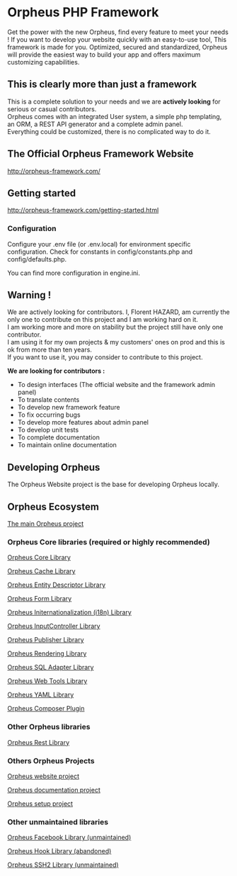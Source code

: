 # Orpheus PHP Framework

Get the power with the new Orpheus, find every feature to meet your needs ! If you want to develop your website quickly with an easy-to-use tool, This framework is made for you. Optimized, secured and standardized, Orpheus will provide the easiest way to build your app and offers maximum customizing capabilities.

## This is clearly more than just a framework
This is a complete solution to your needs and we are **actively looking** for serious or casual contributors.<br>
Orpheus comes with an integrated User system, a simple php templating, an ORM, a REST API generator and a complete admin panel.<br>
Everything could be customized, there is no complicated way to do it.

## The Official Orpheus Framework Website
http://orpheus-framework.com/

## Getting started
http://orpheus-framework.com/getting-started.html

### Configuration

Configure your .env file (or .env.local) for environment specific configuration.
Check for constants in config/constants.php and config/defaults.php.

You can find more configuration in engine.ini.

## Warning !
We are actively looking for contributors. I, Florent HAZARD, am currently the only one to contribute on this project and I am working hard on it.<br>
I am working more and more on stability but the project still have only one contributor.<br>
I am using it for my own projects & my customers' ones on prod and this is ok from more than ten years.<br>
If you want to use it, you may consider to contribute to this project.

**We are looking for contributors :**
- To design interfaces (The official website and the framework admin panel)
- To translate contents
- To develop new framework feature
- To fix occurring bugs
- To develop more features about admin panel
- To develop unit tests
- To complete documentation
- To maintain online documentation

## Developing Orpheus

The Orpheus Website project is the base for developing Orpheus locally.

## Orpheus Ecosystem

[The main Orpheus project](https://github.com/Sowapps/Orpheus)

### Orpheus Core libraries (required or highly recommended)

[Orpheus Core Library](https://github.com/Sowapps/orpheus-core)

[Orpheus Cache Library](https://github.com/Sowapps/orpheus-cache)

[Orpheus Entity Descriptor Library](https://github.com/Sowapps/orpheus-entitydescriptor)

[Orpheus Form Library](https://github.com/Sowapps/orpheus-form)

[Orpheus Initernationalization (i18n) Library](https://github.com/Sowapps/orpheus-initernationalization)

[Orpheus InputController Library](https://github.com/Sowapps/orpheus-inputcontroller)

[Orpheus Publisher Library](https://github.com/Sowapps/orpheus-publisher)

[Orpheus Rendering Library](https://github.com/Sowapps/orpheus-rendering)

[Orpheus SQL Adapter Library](https://github.com/Sowapps/orpheus-sqladapter)

[Orpheus Web Tools Library](https://github.com/Sowapps/orpheus-webtools)

[Orpheus YAML Library](https://github.com/Sowapps/orpheus-yaml)

[Orpheus Composer Plugin](https://github.com/Sowapps/orpheus-composer-plugin)

### Other Orpheus libraries

[Orpheus Rest Library](https://github.com/Sowapps/orpheus-rest)

### Others Orpheus Projects

[Orpheus website project](https://github.com/Sowapps/orpheus-website)

[Orpheus documentation project](https://github.com/Sowapps/orpheus-doc)

[Orpheus setup project](https://github.com/Sowapps/orpheus-setup)

### Other unmaintained libraries

[Orpheus Facebook Library (unmaintained)](https://github.com/Sowapps/orpheus-facebook)

[Orpheus Hook Library (abandoned)](https://github.com/Sowapps/orpheus-hook)

[Orpheus SSH2 Library (unmaintained)](https://github.com/Sowapps/orpheus-ssh2)




